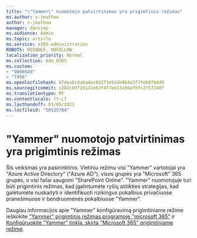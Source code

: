 ```yaml
---
title: "\"Yammer\" nuomotojo patvirtinimas yra prigimtinis režimas"
ms.author: v-jmathew
author: v-jmathew
manager: dansimp
ms.audience: Admin
ms.topic: article
ms.service: o365-administration
ROBOTS: NOINDEX, NOFOLLOW
localization_priority: Normal
ms.collection: Adm_O365
ms.custom:
- "9000549"
- "7456"
ms.openlocfilehash: 97deabc8abadac8d2f3e93de0b4a3f7feb0fb4d9
ms.sourcegitcommit: c202c0df2d141e63f4f7eb13a56efbfc2f57348f
ms.translationtype: MT
ms.contentlocale: lt-LT
ms.lasthandoff: 03/05/2021
ms.locfileid: "50525784"
---
```

# <a name="verify-your-yammer-tenant-is-in-native-mode"></a>"Yammer" nuomotojo patvirtinimas yra prigimtinis režimas

Šis veiksmas yra pasirinktinis. Vietiniu režimu visi "Yammer" vartotojai yra "Azure Active Directory" ("Azure AD"), visos grupės yra "Microsoft" 365 grupės, o visi failai saugomi "SharePoint Online". "Yammer" nuomotojuje turi būti prigimtinis režimas, kad įgalintumėte ryšių atitikties strategijas, kad galėtumėte nuskaityti ir identifikuoti rizikingus pokalbius privačiuose pranešimuose ir bendruomenės pokalbiuose "Yammer".  
  
Daugiau informacijos apie "Yammer" konfigūravimą prigimtiniame režime ieškokite ["Yammer" prigimtinis režimas programoje "microsoft 365"](https://go.microsoft.com/fwlink/?linkid=2129829) ir [Konfigūruokite "Yammer" tinklą, skirtą "Microsoft 365" prigimtiniame režime](https://go.microsoft.com/fwlink/?linkid=2129772).
